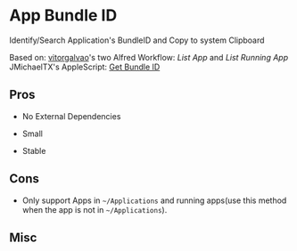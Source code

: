 # App Bundle ID


Identify/Search Application's BundleID and Copy to system Clipboard


Based on:
[vitorgalvao](https://github.com/vitorgalvao/requested-alfred-workflows)'s two Alfred Workflow: _List App_ and _List Running App_
JMichaelTX's AppleScript: [Get Bundle ID](https://forum.keyboardmaestro.com/t/get-bundle-id/5976)

## Pros

- No External Dependencies

- Small

- Stable

## Cons

- Only support Apps in `~/Applications` and running apps(use this method when the app is not in `~/Applications`).

## Misc





